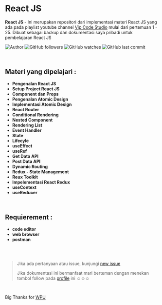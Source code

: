 # React JS

**React JS** -  Ini merupakan repositori dari implementasi materi React JS yang ada pada playlist youtube channel [Vip Code Studio](https://www.youtube.com/watch?v=rNSfMxMPWqc&list=PLmF_zPV9ZcP346sttD4Vs2VROLlIp5kPz) mulai dari pertemuan 1 - 25. Dibuat sebagai backup dan dokumentasi saya pribadi untuk pembelajaran React JS

![Author](https://img.shields.io/badge/made%20by-Ardywsptr-blue)
![GitHub followers](https://img.shields.io/github/followers/Ardywsptr?style=social)
![GitHub watches](https://img.shields.io/github/stars/Ardywsptr/tailwind?style=social)
![GitHub last commit](https://img.shields.io/github/last-commit/Ardywsptr/tailwind)

<br clear="both">

## Materi yang dipelajari :

* **Pengenalan React JS**
* **Setup Project React JS**
* **Component dan Props**
* **Pengenalan Atomic Design**
* **Implementasi Atomic Design**
* **React Router**
* **Conditional Rendering**
* **Nested Component**
* **Rendering List**
* **Event Handler**
* **State**
* **Lifecyle**
* **useEffect**
* **useRef**
* **Get Data API**
* **Post Data API**
* **Dynamic Routing**
* **Redux - State Management**
* **Reux Toolkit**
* **Impelementasi React Redux**
* **useContext**
* **useReducer**

<br clear="both">

## Requierement :

* **code editor**
* **web browser**
* **postman**

<br clear="both">
<br clear="both">

> Jika ada pertanyaan atau issue, kunjungi [new issue](https://github.com/Ardywsptr/react-js-vcs/issues/new)
>
>Jika dokumentasi ini bermanfaat mari berteman dengan menekan tombol follow pada [profile](https://github.com/Ardywsptr) ini ☺☺☺

<br clear="both">

Big Thanks for [WPU](https://www.youtube.com/@vipcodestudio/)
